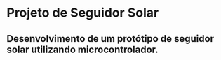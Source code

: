 # Projeto de Seguidor Solar

## Desenvolvimento de um protótipo de seguidor solar utilizando microcontrolador.

